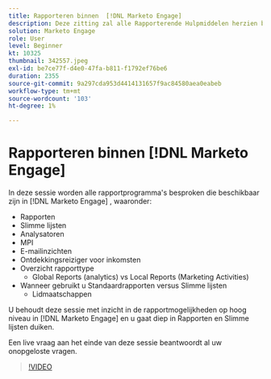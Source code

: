 ```yaml
---
title: Rapporteren binnen  [!DNL Marketo Engage]
description: Deze zitting zal alle Rapporterende Hulpmiddelen herzien beschikbaar in  [!DNL Marketo Engage]  met inbegrip van de Slimme Lijsten van Rapporten MPI E-mailInzichten van Analysators
solution: Marketo Engage
role: User
level: Beginner
kt: 10325
thumbnail: 342557.jpeg
exl-id: be7ce77f-d4e0-47fa-b811-f1792ef76be6
duration: 2355
source-git-commit: 9a297cda953d4414131657f9ac84580aea0eabeb
workflow-type: tm+mt
source-wordcount: '103'
ht-degree: 1%

---
```


# Rapporteren binnen [!DNL Marketo Engage]

In deze sessie worden alle rapportprogramma&#39;s besproken die beschikbaar zijn in [!DNL Marketo Engage] , waaronder:

* Rapporten
* Slimme lijsten
* Analysatoren
* MPI
* E-mailinzichten
* Ontdekkingsreiziger voor inkomsten
* Overzicht rapporttype
   * Global Reports (analytics) vs Local Reports (Marketing Activities)
* Wanneer gebruikt u Standaardrapporten versus Slimme lijsten
   * Lidmaatschappen

U behoudt deze sessie met inzicht in de rapportmogelijkheden op hoog niveau in [!DNL Marketo Engage] en u gaat diep in Rapporten en Slimme lijsten duiken.

Een live vraag aan het einde van deze sessie beantwoordt al uw onopgeloste vragen.

>[!VIDEO](https://video.tv.adobe.com/v/342557/?quality=12&learn=on)
